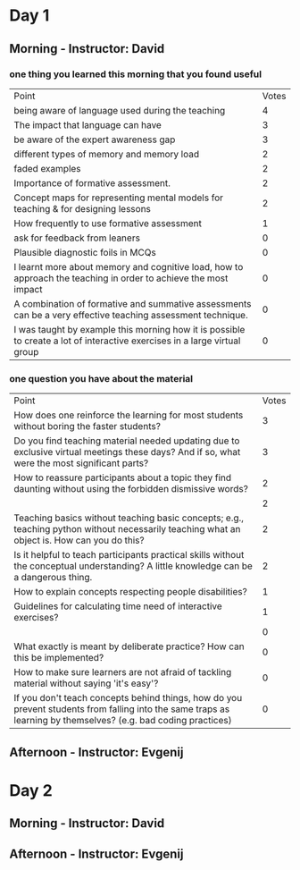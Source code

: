 # Day 1

## Morning - Instructor: David

### one thing you learned this morning that you found useful

|                                                                                                                           |       |
|---------------------------------------------------------------------------------------------------------------------------|-------|
| Point                                                                                                                     | Votes |
| being aware of language used during the teaching                                                                          |     4 |
| The impact that language can have                                                                                         |     3 |
| be aware of the expert awareness gap                                                                                      |     3 |
| different types of memory and memory load                                                                                 |     2 |
| faded examples                                                                                                            |     2 |
| Importance of formative assessment.                                                                                       |     2 |
| Concept maps for representing mental models for teaching & for designing lessons                                          |     2 |
| How frequently to use formative assessment                                                                                |     1 |
| ask for feedback from leaners                                                                                             |     0 |
| Plausible diagnostic foils in MCQs                                                                                        |     0 |
| I learnt more about memory and cognitive load, how to approach the teaching in order to achieve the most impact           |     0 |
| A combination of formative and summative assessments can be  a very effective teaching assessment technique.              |     0 |
| I was taught by example this morning how it is possible to create a lot of interactive exercises in a large virtual group |     0 |


###  one question you have about the material

|                                                                                                                                                                |       |
|----------------------------------------------------------------------------------------------------------------------------------------------------------------|-------|
| Point                                                                                                                                                          | Votes |
| How does one reinforce the learning for most students without boring the faster students?                                                                      |     3 |
| Do you find teaching material needed updating due to exclusive virtual meetings these days? And if so, what were the most significant parts?                   |     3 |
| How to reassure participants about a topic they find daunting without using the forbidden dismissive words?                                                    |     2 |
|                                                                                                                                                                |     2 |
| Teaching basics without teaching basic concepts; e.g., teaching python without necessarily teaching what an object is. How can you do this?                    |     2 |
| Is it helpful to teach participants practical skills without the conceptual understanding? A little knowledge can be a dangerous thing.                        |     2 |
| How to explain concepts respecting people disabilities?                                                                                                        |     1 |
| Guidelines for calculating time need of interactive exercises?                                                                                                 |     1 |
|                                                                                                                                                                |     0 |
| What exactly is meant by deliberate practice? How can this be implemented?                                                                                     |     0 |
| How to make sure learners are not afraid of tackling material without saying 'it's easy'?                                                                      |     0 |
| If you don't teach concepts behind things, how do you prevent students from falling into the same traps as learning by themselves? (e.g. bad coding practices) |     0 |
## Afternoon - Instructor:  Evgenij



# Day 2

## Morning - Instructor: David

## Afternoon - Instructor:  Evgenij
